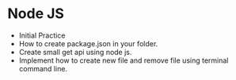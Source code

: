 # Node JS

- Initial Practice
- How to create package.json in your folder.
- Create small get api using node js.
- Implement how to create new file and remove file using terminal command line.
